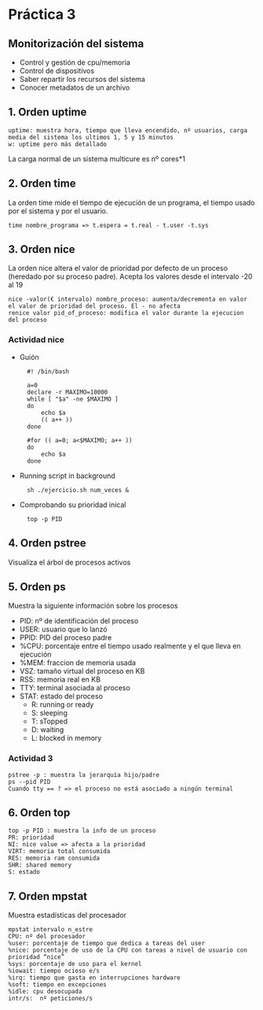 # Práctica 3

## Monitorización del sistema

- Control y gestión de cpu/memoria
- Control de dispositivos
- Saber repartir los recursos del sistema
- Conocer metadatos de un archivo

## 1. Orden uptime

    uptime: muestra hora, tiempo que lleva encendido, nº usuarios, carga media del sistema los ultimos 1, 5 y 15 minutos
    w: uptime pero más detallado
  
 La carga normal de un sistema multicure es nº cores*1
 
## 2. Orden time

La orden time mide el tiempo de ejecución de un programa, el tiempo usado por el sistema y por el usuario.

    time nombre_programa => t.espera = t.real - t.user -t.sys
    
## 3. Orden nice

La orden nice altera el valor de prioridad por defecto de un proceso (heredado por su proceso padre). Acepta los valores desde el intervalo -20 al 19

    nice -valor(€ intervalo) nombre_proceso: aumenta/decrementa en valor el valor de prioridad del proceso. El - no afecta
    renice valor pid_of_proceso: modifica el valor durante la ejecucion del proceso
  
### Actividad nice

- Guión
    
        #! /bin/bash

        a=0
        declare -r MAXIMO=10000
        while [ "$a" -ne $MAXIMO ]
        do
            echo $a
            (( a++ ))
        done
        
        #for (( a=0; a<$MAXIMO; a++ ))
        do
            echo $a
        done

- Running script in background 

        sh ./ejercicio.sh num_veces &

- Comprobando su prioridad inical
    
        top -p PID

## 4. Orden pstree

Visualiza el árbol de procesos activos

## 5. Orden ps

Muestra la siguiente información sobre los procesos

- PID: nº de identificación del proceso
- USER: usuario que lo lanzó
- PPID: PID del proceso padre
- %CPU: porcentaje entre el tiempo usado realmente y el que lleva en ejecución
- %MEM: fraccion de memoria usada
- VSZ: tamaño virtual del proceso en KB
- RSS: memoria real en KB
- TTY: terminal asociada al proceso
- STAT: estado del proceso
    - R: running or ready
    - S: sleeping
    - T: sTopped
    - D: waiting
    - L: blocked in memory
    
### Actividad 3

    pstree -p : muestra la jerarquía hijo/padre
    ps --pid PID
    Cuando tty == ? => el proceso no está asociado a ningún terminal
    
## 6. Orden top

    top -p PID : muestra la info de un proceso
    PR: prioridad
    NI: nice value => afecta a la prioridad
    VIRT: memoria total consumida
    RES: memoria ram consumida
    SHR: shared memory
    S: estado

## 7. Orden mpstat

Muestra estadísticas del procesador 

    mpstat intervalo n_estre
    CPU: nº del procesador
    %user: porcentaje de tiempo que dedica a tareas del user
    %nice: porcentaje de uso de la CPU con tareas a nivel de usuario con prioridad “nice” 
    %sys: porcentaje de uso para el kernel
    %iowait: tiempo ocioso e/s
    %irq: tiempo que gasta en interrupciones hardware
    %soft: tiempo en excepciones
    %idle: cpu desocupada
    intr/s:  nº peticiones/s
    
    
    












